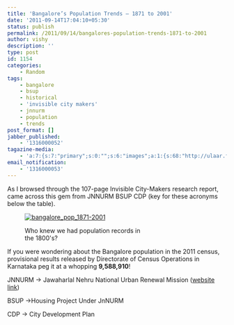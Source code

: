 ```yaml
---
title: 'Bangalore’s Population Trends – 1871 to 2001'
date: '2011-09-14T17:04:10+05:30'
status: publish
permalink: /2011/09/14/bangalores-population-trends-1871-to-2001
author: vishy
description: ''
type: post
id: 1154
categories: 
    - Random
tags:
    - bangalore
    - bsup
    - historical
    - 'invisible city makers'
    - jnnurm
    - population
    - trends
post_format: []
jabber_published:
    - '1316000052'
tagazine-media:
    - 'a:7:{s:7:"primary";s:0:"";s:6:"images";a:1:{s:68:"http://ulaar.files.wordpress.com/2011/09/bangalore_pop_1871-2001.png";a:6:{s:8:"file_url";s:68:"http://ulaar.files.wordpress.com/2011/09/bangalore_pop_1871-2001.png";s:5:"width";s:3:"268";s:6:"height";s:3:"210";s:4:"type";s:5:"image";s:4:"area";s:5:"56280";s:9:"file_path";s:0:"";}}s:6:"videos";a:0:{}s:11:"image_count";s:1:"1";s:6:"author";s:7:"2859667";s:7:"blog_id";s:7:"2786457";s:9:"mod_stamp";s:19:"2011-09-14 11:34:10";}'
email_notification:
    - '1316000053'
---
```

As I browsed through the 107-page Invisible City-Makers research report, came across this gem from JNNURM BSUP CDP (key for these acronyms below the table).

<figure aria-describedby="caption-attachment-1155" class="wp-caption aligncenter" id="attachment_1155" style="width: 268px">

[![](http://ulaar.files.wordpress.com/2011/09/bangalore_pop_1871-2001.png "bangalore_pop_1871-2001")](http://ulaar.files.wordpress.com/2011/09/bangalore_pop_1871-2001.png)<figcaption class="wp-caption-text" id="caption-attachment-1155">Who knew we had population records in the 1800's?</figcaption></figure>

If you were wondering about the Bangalore population in the 2011 census, provisional results released by Directorate of Census Operations in Karnataka peg it at a whopping **9,588,910**!

JNNURM -&gt; Jawaharlal Nehru National Urban Renewal Mission ([website link](http://jnnurm.nic.in))

BSUP -&gt;Housing Project Under JnNURM

CDP -&gt; City Development Plan